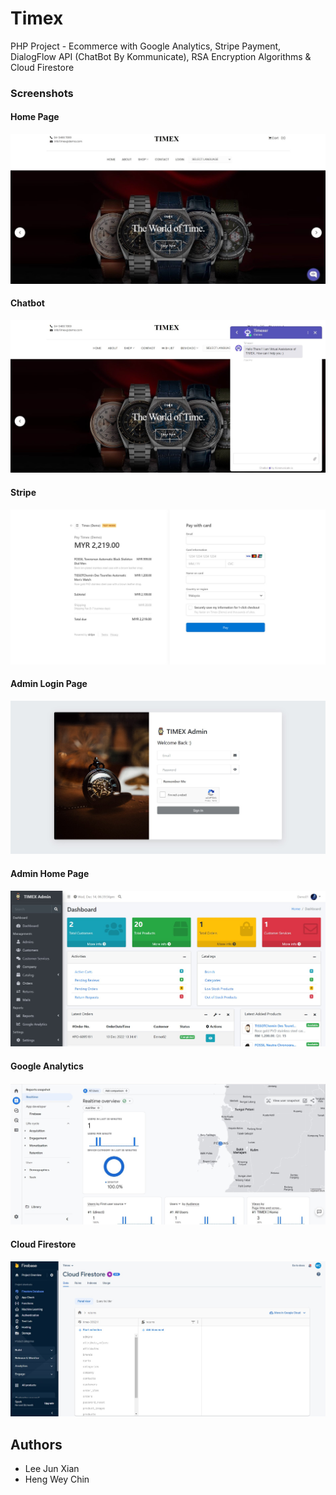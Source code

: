 # Timex

PHP Project - Ecommerce with Google Analytics, Stripe Payment, DialogFlow API (ChatBot By Kommunicate), RSA Encryption Algorithms & Cloud Firestore

### Screenshots

#### Home Page
![](screenshot/home.jpg)

#### Chatbot
![](screenshot/chatbot.jpg)

#### Stripe
![](screenshot/stripe.jpg)

#### Admin Login Page
![](screenshot/adminLogin.jpg)

#### Admin Home Page
![](screenshot/adminHome.jpg)

#### Google Analytics
![](screenshot/ga.jpg)

#### Cloud Firestore
![](screenshot/firestore.jpg)

## Authors

- Lee Jun Xian
- Heng Wey Chin
